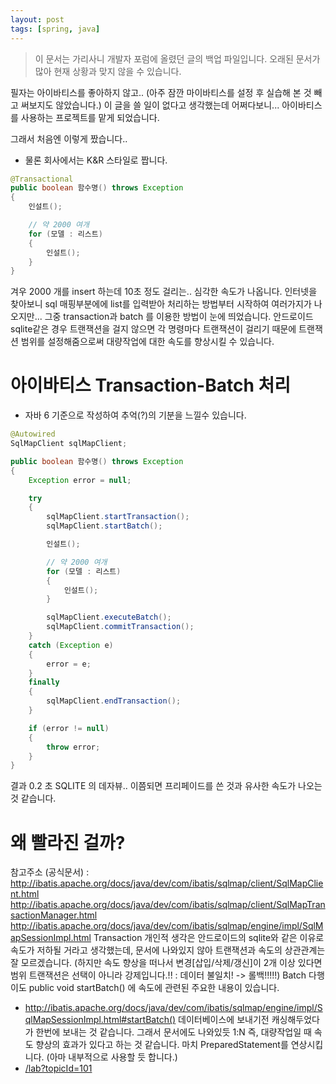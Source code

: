 ```yaml
---
layout: post
tags: [spring, java]
---
```


> 이 문서는 가리사니 개발자 포럼에 올렸던 글의 백업 파일입니다.
오래된 문서가 많아 현재 상황과 맞지 않을 수 있습니다.


필자는 아이바티스를 좋아하지 않고.. (아주 잠깐 마이바티스를 설정 후 실습해 본 것 빼고 써보지도 않았습니다.)
이 글을 쓸 일이 없다고 생각했는데 어쩌다보니...
아이바티스를 사용하는 프로젝트를 맡게 되었습니다.


그래서 처음엔 이렇게 짰습니다..
- 물론 회사에서는 K&R 스타일로 짭니다.
``` java
@Transactional
public boolean 함수명() throws Exception
{
	인설트();

	// 약 2000 여개
	for (모델 : 리스트)
	{
		인설트();
	}
}
```
겨우 2000 개를 insert 하는데 10초 정도 걸리는.. 심각한 속도가 나옵니다.
인터넷을 찾아보니 sql 매핑부분에에 list를 입력받아 처리하는 방법부터 시작하여 여러가지가 나오지만...
그중 transaction과 batch 를 이용한 방법이 눈에 띄었습니다.
안드로이드 sqlite같은 경우 트랜잭션을 걸지 않으면 각 명령마다 트랜잭션이 걸리기 때문에 트랜잭션 범위를 설정해줌으로써 대량작업에 대한 속도를 향상시킬 수 있습니다.


# 아이바티스 Transaction-Batch 처리
- 자바 6 기준으로 작성하여 추억(?)의 기분을 느낄수 있습니다.
``` java
@Autowired
SqlMapClient sqlMapClient;

public boolean 함수명() throws Exception
{
	Exception error = null;

	try
	{
		sqlMapClient.startTransaction();
		sqlMapClient.startBatch();

		인설트();

		// 약 2000 여개
		for (모델 : 리스트)
		{
			인설트();
		}

		sqlMapClient.executeBatch();
		sqlMapClient.commitTransaction();
	}
	catch (Exception e)
	{
		error = e;
	}
	finally
	{
		sqlMapClient.endTransaction();
	}

	if (error != null)
	{
		throw error;
	}
}
```
결과 0.2 초
SQLITE 의 데자뷰..
이쯤되면 프리페이드를 쓴 것과 유사한 속도가 나오는 것 같습니다.


# 왜 빨라진 걸까?
참고주소 (공식문서) :
http://ibatis.apache.org/docs/java/dev/com/ibatis/sqlmap/client/SqlMapClient.html
http://ibatis.apache.org/docs/java/dev/com/ibatis/sqlmap/client/SqlMapTransactionManager.html
http://ibatis.apache.org/docs/java/dev/com/ibatis/sqlmap/engine/impl/SqlMapSessionImpl.html
Transaction
개인적 생각은 안드로이드의 sqlite와 같은 이유로 속도가 저하될 거라고 생각했는데, 문서에 나와있지 않아 트랜잭션과 속도의 상관관계는 잘 모르겠습니다.
(하지만 속도 향상을 떠나서 변경[삽입/삭제/갱신]이 2개 이상 있다면 범위 트랜잭션은 선택이 아니라 강제입니다.!! : 데이터 불일치! -> 롤백!!!!!)
Batch
다행이도 public void startBatch() 에 속도에 관련된 주요한 내용이 있습니다.
- http://ibatis.apache.org/docs/java/dev/com/ibatis/sqlmap/engine/impl/SqlMapSessionImpl.html#startBatch()
데이터베이스에 보내기전 캐싱해두었다가 한번에 보내는 것 같습니다.
그래서 문서에도 나와있듯 1:N 즉, 대량작업일 때 속도 향상의 효과가 있다고 하는 것 같습니다.
마치 PreparedStatement를 연상시킵니다.  (아마 내부적으로 사용할 듯 합니다.)
- [/lab?topicId=101](/lab?topicId=101)